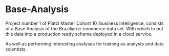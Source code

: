 # Base-Analysis

Project number 1 of Platzi Master Cohort 10, business intelligence, consists of a Base Analysis of the Brazilian e-commerce data set. With which to put this data into a production ready schema deployed in a cloud service. 

As well as performing interesting analyses for training as analysts and data scientists. 

